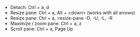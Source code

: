 * Detach: Ctrl + a, d
* Resize pane: Ctrl + a, Alt + \<down\> (works with all arrows)
* Resize pane: Ctrl + a, :resize-pane -D, -U, -L, -R
* Maximize / zoom pane: Ctrl + a, z
* Scroll pane: Ctrl + a, Page Up
